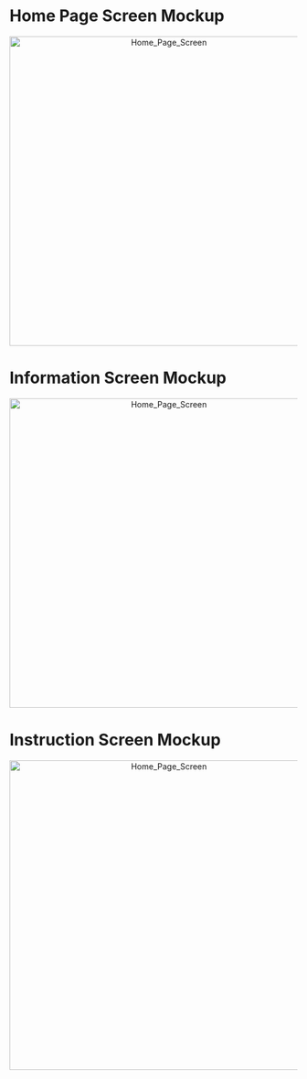 # Home Page Screen Mockup

<p align="center">
  <img width="542" alt="Home_Page_Screen" src="https://user-images.githubusercontent.com/56690856/80741408-3365e780-8b37-11ea-89f6-17ac56793fd7.png">
</p>

# Information Screen Mockup

<p align="center">
  <img width="542" alt="Home_Page_Screen" src="https://user-images.githubusercontent.com/56690856/80741462-48db1180-8b37-11ea-860e-590f40e50e7f.png">
</p>

# Instruction Screen Mockup

<p align="center">
  <img width="542" alt="Home_Page_Screen" src="https://user-images.githubusercontent.com/56690856/80741492-585a5a80-8b37-11ea-985f-adbcd5829b4a.png">
</p>
